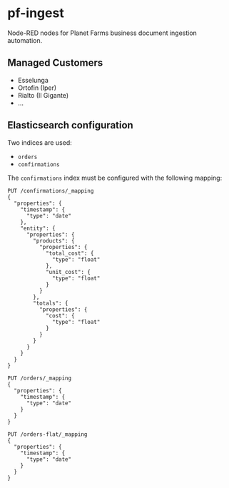# pf-ingest

Node-RED nodes for Planet Farms business document ingestion automation.

## Managed Customers

* Esselunga
* Ortofin (Iper)
* Rialto (Il Gigante)
* ...

## Elasticsearch configuration

Two indices are used:

* `orders`
* `confirmations`

The `confirmations` index must be configured with the following mapping:

~~~http
PUT /confirmations/_mapping
{
  "properties": {
    "timestamp": {
      "type": "date"
    },
    "entity": {
      "properties": {
        "products": {
          "properties": {
            "total_cost": {
              "type": "float"
            },
            "unit_cost": {
              "type": "float"
            }
          }
        },
        "totals": {
          "properties": {
            "cost": {
              "type": "float"
            }
          }
        }
      }
    }
  }
}
~~~

~~~http
PUT /orders/_mapping
{
  "properties": {
    "timestamp": {
      "type": "date"
    }
  }
}
~~~

~~~http
PUT /orders-flat/_mapping
{
  "properties": {
    "timestamp": {
      "type": "date"
    }
  }
}
~~~
